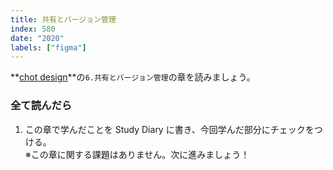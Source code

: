 ```yaml
---
title: 共有とバージョン管理
index: 580
date: "2020"
labels: ["figma"]
---
```


**[chot design](https://chot.design/figma-beginner/)**の`6.共有とバージョン管理`の章を読みましょう。

### 全て読んだら

1. この章で学んだことを Study Diary に書き、今回学んだ部分にチェックをつける。  
   ※この章に関する課題はありません。次に進みましょう！
